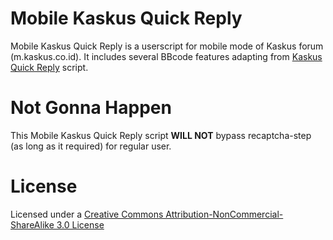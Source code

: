 # Mobile Kaskus Quick Reply
Mobile Kaskus Quick Reply is a userscript for mobile mode of Kaskus forum (m.kaskus.co.id). It includes several BBcode features adapting from [Kaskus Quick Reply](https://github.com/idoenk/kaskus-quick-reply) script.


# Not Gonna Happen
This Mobile Kaskus Quick Reply script **WILL NOT** bypass recaptcha-step (as long as it required) for regular user.



# License
Licensed under a [Creative Commons Attribution-NonCommercial-ShareAlike 3.0 License](http://creativecommons.org/licenses/by-nc-sa/3.0)
